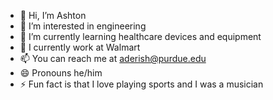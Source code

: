 - 👋 Hi, I’m Ashton
- 👀 I’m interested in engineering
- 🌱 I’m currently learning healthcare devices and equipment
- 💞️ I currently work at Walmart
- 📫 You can reach me at aderish@purdue.edu
- 😄 Pronouns he/him
- ⚡ Fun fact is that I love playing sports and I was a musician

<!---
aderish/aderish is a ✨ special ✨ repository because its `README.md` (this file) appears on your GitHub profile.
You can click the Preview link to take a look at your changes.
--->
